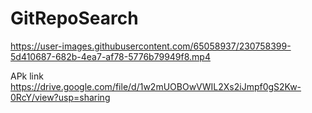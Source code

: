 # GitRepoSearch

https://user-images.githubusercontent.com/65058937/230758399-5d410687-682b-4ea7-af78-5776b79949f8.mp4

APk link
https://drive.google.com/file/d/1w2mUOBOwVWIL2Xs2iJmpf0gS2Kw-0RcY/view?usp=sharing

